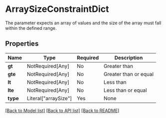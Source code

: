 # ArraySizeConstraintDict

The parameter expects an array of values and the size of the array must fall within the defined range.


## Properties
| Name | Type | Required | Description |
| ------------ | ------------- | ------------- | ------------- |
**gt** | NotRequired[Any] | No | Greater than |
**gte** | NotRequired[Any] | No | Greater than or equal |
**lt** | NotRequired[Any] | No | Less than |
**lte** | NotRequired[Any] | No | Less than or equal |
**type** | Literal["arraySize"] | Yes | None |


[[Back to Model list]](../../README.md#documentation-for-models) [[Back to API list]](../../README.md#documentation-for-api-endpoints) [[Back to README]](../../README.md)
